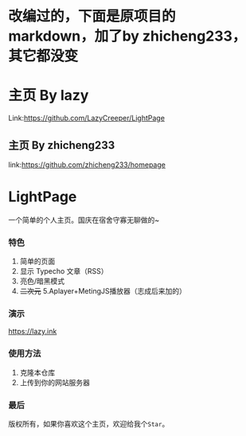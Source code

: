 # 改编过的，下面是原项目的markdown，加了by zhicheng233，其它都没变

# 主页 By lazy
Link:https://github.com/LazyCreeper/LightPage
## 主页 By zhicheng233
link:https://github.com/zhicheng233/homepage

# LightPage
一个简单的个人主页。国庆在宿舍守寡无聊做的~

### 特色
1. 简单的页面
2. 显示 Typecho 文章（RSS）
3. 亮色/暗黑模式
4. ~~二次元~~
5.Aplayer+MetingJS播放器（志成后来加的）

### 演示
https://lazy.ink

### 使用方法
1. 克隆本仓库
2. 上传到你的网站服务器

### 最后
版权所有，如果你喜欢这个主页，欢迎给我个`Star`。

